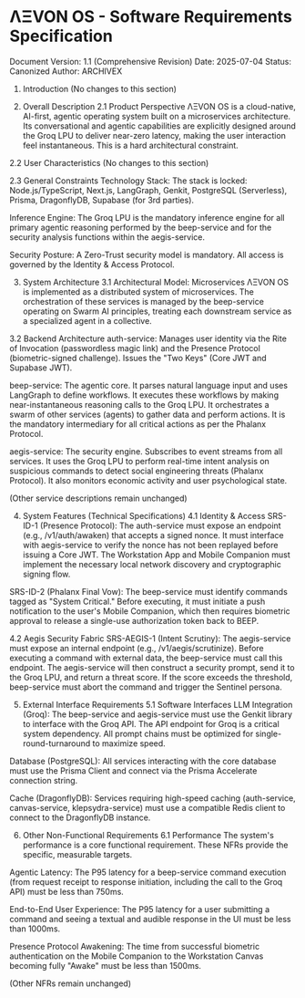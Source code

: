 # ΛΞVON OS - Software Requirements Specification
Document Version: 1.1 (Comprehensive Revision)
Date: 2025-07-04
Status: Canonized
Author: ARCHIVEX

1. Introduction
(No changes to this section)

2. Overall Description
2.1 Product Perspective
ΛΞVON OS is a cloud-native, AI-first, agentic operating system built on a microservices architecture. Its conversational and agentic capabilities are explicitly designed around the Groq LPU to deliver near-zero latency, making the user interaction feel instantaneous. This is a hard architectural constraint.

2.2 User Characteristics
(No changes to this section)

2.3 General Constraints
Technology Stack: The stack is locked: Node.js/TypeScript, Next.js, LangGraph, Genkit, PostgreSQL (Serverless), Prisma, DragonflyDB, Supabase (for 3rd parties).

Inference Engine: The Groq LPU is the mandatory inference engine for all primary agentic reasoning performed by the beep-service and for the security analysis functions within the aegis-service.

Security Posture: A Zero-Trust security model is mandatory. All access is governed by the Identity & Access Protocol.

3. System Architecture
3.1 Architectural Model: Microservices
ΛΞVON OS is implemented as a distributed system of microservices. The orchestration of these services is managed by the beep-service operating on Swarm AI principles, treating each downstream service as a specialized agent in a collective.

3.2 Backend Architecture
auth-service: Manages user identity via the Rite of Invocation (passwordless magic link) and the Presence Protocol (biometric-signed challenge). Issues the "Two Keys" (Core JWT and Supabase JWT).

beep-service: The agentic core. It parses natural language input and uses LangGraph to define workflows. It executes these workflows by making near-instantaneous reasoning calls to the Groq LPU. It orchestrates a swarm of other services (agents) to gather data and perform actions. It is the mandatory intermediary for all critical actions as per the Phalanx Protocol.

aegis-service: The security engine. Subscribes to event streams from all services. It uses the Groq LPU to perform real-time intent analysis on suspicious commands to detect social engineering threats (Phalanx Protocol). It also monitors economic activity and user psychological state.

(Other service descriptions remain unchanged)

4. System Features (Technical Specifications)
4.1 Identity & Access
SRS-ID-1 (Presence Protocol): The auth-service must expose an endpoint (e.g., /v1/auth/awaken) that accepts a signed nonce. It must interface with aegis-service to verify the nonce has not been replayed before issuing a Core JWT. The Workstation App and Mobile Companion must implement the necessary local network discovery and cryptographic signing flow.

SRS-ID-2 (Phalanx Final Vow): The beep-service must identify commands tagged as "System Critical." Before executing, it must initiate a push notification to the user's Mobile Companion, which then requires biometric approval to release a single-use authorization token back to BEEP.

4.2 Aegis Security Fabric
SRS-AEGIS-1 (Intent Scrutiny): The aegis-service must expose an internal endpoint (e.g., /v1/aegis/scrutinize). Before executing a command with external data, the beep-service must call this endpoint. The aegis-service will then construct a security prompt, send it to the Groq LPU, and return a threat score. If the score exceeds the threshold, beep-service must abort the command and trigger the Sentinel persona.

5. External Interface Requirements
5.1 Software Interfaces
LLM Integration (Groq): The beep-service and aegis-service must use the Genkit library to interface with the Groq API. The API endpoint for Groq is a critical system dependency. All prompt chains must be optimized for single-round-turnaround to maximize speed.

Database (PostgreSQL): All services interacting with the core database must use the Prisma Client and connect via the Prisma Accelerate connection string.

Cache (DragonflyDB): Services requiring high-speed caching (auth-service, canvas-service, klepsydra-service) must use a compatible Redis client to connect to the DragonflyDB instance.

6. Other Non-Functional Requirements
6.1 Performance
The system's performance is a core functional requirement. These NFRs provide the specific, measurable targets.

Agentic Latency: The P95 latency for a beep-service command execution (from request receipt to response initiation, including the call to the Groq API) must be less than 750ms.

End-to-End User Experience: The P95 latency for a user submitting a command and seeing a textual and audible response in the UI must be less than 1000ms.

Presence Protocol Awakening: The time from successful biometric authentication on the Mobile Companion to the Workstation Canvas becoming fully "Awake" must be less than 1500ms.

(Other NFRs remain unchanged)